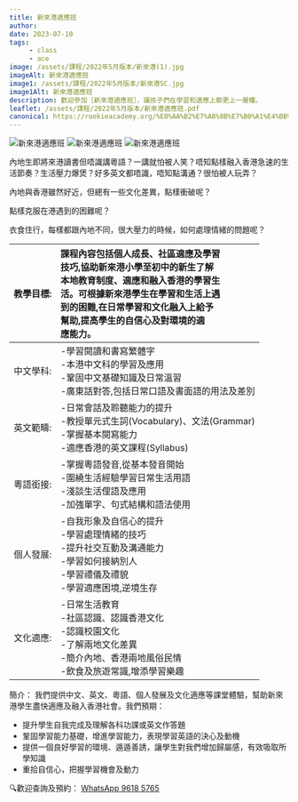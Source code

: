 ```yaml
---
title: 新來港適應班
author:
date: 2023-07-10
tags: 
     - class
     - ace
image: /assets/課程/2022年5月版本/新來港(1).jpg
imageAlt: 新來港適應班
image1: /assets/課程/2022年5月版本/新來港SC.jpg
image1Alt: 新來港適應班
description: 歡迎參加［新來港適應班］，讓孩子們在學習和適應上都更上一層樓。
leaflet: /assets/課程/2022年5月版本/新來港適應班.pdf
canonical: https://rookieacademy.org/%E8%AA%B2%E7%A8%8B%E7%B0%A1%E4%BB%8B/%E6%9C%80%E5%A4%9A%E5%90%8C%E5%AD%B8%E5%A0%B1%E5%90%8D%E7%9A%84%E8%AA%B2%E7%A8%8B%E6%8E%92%E5%90%8D/
---
```

![新來港適應班](/assets/課程/2022年5月版本/新來港TC.jpg)
![新來港適應班](/assets/課程/2022年5月版本/新來港(1).jpg) ![新來港適應班](/assets/課程/2022年5月版本/新來港(2).jpg)

內地生即將來港讀書但唔識講粵語？一講就怕被人笑？唔知點樣融入香港急速的生活節奏？生活壓力爆煲？好多英文都唔識，唔知點溝通？很怕被人玩弄？

內地與香港雖然好近，但總有一些文化差異，點樣衝破呢？

點樣克服在港遇到的困難呢？

衣食住行，每樣都跟內地不同，很大壓力的時候，如何處理情緒的問題呢？

| 教學目標: | 課程內容包括個人成長、社區適應及學習<br>技巧,協助新來港小學至初中的新生了解<br>本地教育制度、適應和融入香港的學習生<br>活。可根據新來港學生在學習和生活上遇<br>到的困難,在日常學習和文化融入上給予<br>幫助,提高學生的自信心及對環境的適<br>應能力。 |
|:-----------|:-----------------------------------------------------------------------------------------------------------------------------------------------------------------------------------------------------------------------------------------------------|
| 中文學科: | -學習閱讀和書寫繁體字<br>-本港中文科的學習及應用<br>-鞏固中文基礎知識及日常溫習<br>-廣東話對答,包括日常口語及書面語的用法及差別                                                                                                                     |
| 英文範疇: | -日常會話及聆聽能力的提升<br>-教授單元式生詞(Vocabulary)、文法(Grammar)<br>-掌握基本閱寫能力<br>-適應香港的英文課程(Syllabus)                                                                                                                       |
| 粵語銜接: | -掌握粵語發音,從基本發音開始<br>-圍繞生活經驗學習日常生活用語<br>-淺談生活俚語及應用<br>-加強單字、句式結構和語法使用                                                                                                                               |
| 個人發展: | -自我形象及自信心的提升<br>-學習處理情緒的技巧<br>-提升社交互動及溝通能力<br>-學習如何接納別人<br>-學習禮儀及禮貌<br>-學習適應困境,逆境生存                                                                                                         |
| 文化適應: | -日常生活教育<br>-社區認識、認識香港文化<br>-認識校園文化<br>-了解兩地文化差異<br>-簡介內地、香港兩地風俗民情<br>-飲食及旅遊常識,增添學習樂趣                                                                                                       |

簡介： 我們提供中文、英文、粵語、個人發展及文化適應等課堂體驗，幫助新來港學生盡快適應及融入香港社會。我們預期：
- 提升學生自我完成及理解各科功課或英文作答題
- 鞏固學習能力基礎，增進學習能力，表現學習英語的決心及動機
- 提供一個良好學習的環境、遁遁善誘，讓學生對我們增加歸屬感，有效吸取所學知識
- 重拾自信心，把握學習機會及動力

🔍歡迎查詢及預約： [WhatsApp 9618 5765](https://wa.me/85296185765) 
